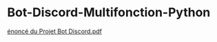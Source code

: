 # Bot-Discord-Multifonction-Python

[énoncé du Projet Bot Discord.pdf](https://github.com/Waddenn/Bot-Discord-Multifonction-Python/files/13045556/nonce.du.Projet.Bot.Discord.pdf)
